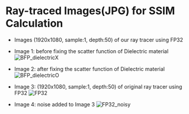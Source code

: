 # Ray-traced Images(JPG) for SSIM Calculation

* Images (1920x1080, sample:1, depth:50) of our ray tracer using FP32
* Image 1: before fixing the scatter function of Dielectric material
![BFP_dielectricX](https://user-images.githubusercontent.com/80330331/227309455-08153ee1-d13f-4d9f-87fb-614b2724fed6.jpg)

* Image 2: after fixing the scatter function of Dielectric material
![BFP_dielectricO](https://user-images.githubusercontent.com/80330331/227309420-12bc4de7-19ee-4ece-be7f-7d8fc07caffb.jpg)

* Image 3: (1920x1080, sample:1, depth:50) of original ray tracer using FP32
![FP32](https://user-images.githubusercontent.com/80330331/227309469-101d1f8f-7399-4ff3-95ee-56a3052133b1.jpg)

* Image 4: noise added to Image 3
![FP32_noisy](https://user-images.githubusercontent.com/80330331/227309488-0439f371-4dcc-4080-bea0-71d3ce44864c.png)
